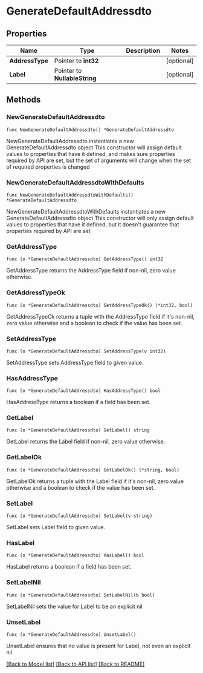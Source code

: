 # GenerateDefaultAddressdto

## Properties

Name | Type | Description | Notes
------------ | ------------- | ------------- | -------------
**AddressType** | Pointer to **int32** |  | [optional] 
**Label** | Pointer to **NullableString** |  | [optional] 

## Methods

### NewGenerateDefaultAddressdto

`func NewGenerateDefaultAddressdto() *GenerateDefaultAddressdto`

NewGenerateDefaultAddressdto instantiates a new GenerateDefaultAddressdto object
This constructor will assign default values to properties that have it defined,
and makes sure properties required by API are set, but the set of arguments
will change when the set of required properties is changed

### NewGenerateDefaultAddressdtoWithDefaults

`func NewGenerateDefaultAddressdtoWithDefaults() *GenerateDefaultAddressdto`

NewGenerateDefaultAddressdtoWithDefaults instantiates a new GenerateDefaultAddressdto object
This constructor will only assign default values to properties that have it defined,
but it doesn't guarantee that properties required by API are set

### GetAddressType

`func (o *GenerateDefaultAddressdto) GetAddressType() int32`

GetAddressType returns the AddressType field if non-nil, zero value otherwise.

### GetAddressTypeOk

`func (o *GenerateDefaultAddressdto) GetAddressTypeOk() (*int32, bool)`

GetAddressTypeOk returns a tuple with the AddressType field if it's non-nil, zero value otherwise
and a boolean to check if the value has been set.

### SetAddressType

`func (o *GenerateDefaultAddressdto) SetAddressType(v int32)`

SetAddressType sets AddressType field to given value.

### HasAddressType

`func (o *GenerateDefaultAddressdto) HasAddressType() bool`

HasAddressType returns a boolean if a field has been set.

### GetLabel

`func (o *GenerateDefaultAddressdto) GetLabel() string`

GetLabel returns the Label field if non-nil, zero value otherwise.

### GetLabelOk

`func (o *GenerateDefaultAddressdto) GetLabelOk() (*string, bool)`

GetLabelOk returns a tuple with the Label field if it's non-nil, zero value otherwise
and a boolean to check if the value has been set.

### SetLabel

`func (o *GenerateDefaultAddressdto) SetLabel(v string)`

SetLabel sets Label field to given value.

### HasLabel

`func (o *GenerateDefaultAddressdto) HasLabel() bool`

HasLabel returns a boolean if a field has been set.

### SetLabelNil

`func (o *GenerateDefaultAddressdto) SetLabelNil(b bool)`

 SetLabelNil sets the value for Label to be an explicit nil

### UnsetLabel
`func (o *GenerateDefaultAddressdto) UnsetLabel()`

UnsetLabel ensures that no value is present for Label, not even an explicit nil

[[Back to Model list]](../README.md#documentation-for-models) [[Back to API list]](../README.md#documentation-for-api-endpoints) [[Back to README]](../README.md)


